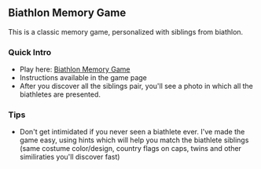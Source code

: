 ## Biathlon Memory Game

This is a classic memory game, personalized with siblings from biathlon. 


### Quick Intro

- Play here: [Biathlon Memory Game](https://silviurdr.github.io/memory-game-biathlon/)
- Instructions available in the game page
- After you discover all the siblings pair, you'll see a photo in which all the biathletes are presented.


### Tips

- Don't get intimidated if you never seen a biathlete ever. I've made the game easy, using hints which will help you match the biathlete siblings (same costume color/design, country flags on caps, twins and other similiraties you'll discover fast) 

